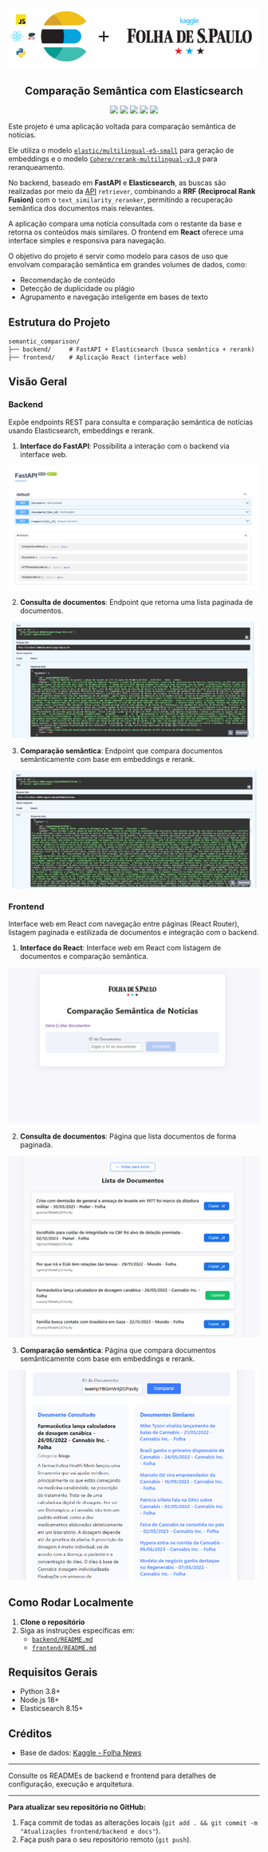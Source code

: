 <p align="center">
<img width="700px" src="images/project.png">
</p>
<h2 align="center"><b>Comparação Semântica com Elasticsearch</b></h2>

<p align="center">
   <a>
      <img src="https://img.shields.io/badge/Elasticsearch-8.15+-blue?style=flat&logo=elasticsearch">
   </a>
   <a>
      <img src="https://img.shields.io/badge/Cohere-green?logo=data%3Aimage%2Fpng%3Bbase64%2CiVBORw0KGgoAAAANSUhEUgAAAC0AAAAtCAQAAACQEyoRAAAAIGNIUk0AAHomAACAhAAA%2BgAAAIDoAAB1MAAA6mAAADqYAAAXcJy6UTwAAAACYktHRAD%2Fh4%2FMvwAAAAlwSFlzAAALEwAACxMBAJqcGAAAAAd0SU1FB%2BkGBhENKMpLVWYAAANcSURBVEjHtZdfaJVlHMc%2F79nc2dymwaaTbUopLXchFhXalEUrCIzqIgk0CskLyYiIXXQTXYUXXXUX7FY0ojJpNysrKEgMGyhOFkWabjjcdG6uDtuZ26eL95yds%2FPPc7a33905PM%2Fn%2BT6%2F5%2Ffvhf%2FNgvy%2FBGigmUaqy6TcY5IJkstxQR50Lbt5gV1spp5YmfIWmOISp%2BhnqohaY3Z72hlXZkkHfNxQYA64zl5vrhCbtmH35MDFWo85u0qw6q9ucRk4sDcSsOpHS7pF7F61KzL2u%2B1CKgbW8h4bIwvoB3kUICbAUzwbGRjibGNJ9T4aI0RDfRrdwK5IwfBPGt1Ee6TgOf5Ko9fRECn6ChfT6FihtF%2BxyUlG0%2BgEcxGiv6MvLFExYJKJyBSf4R3Gwx8x4A5DkYDv8Alv8OdSWRXxkPdWmdzTfu7TVucUVLHNi6vATvqZz1lbuFLjWyZXAF10xE%2FtsqYAdgne6MkKsUkv%2BIGdVhWBZune4rcVuOAbX7OlqNYC8BPO3Qc677Afuzv0rFhnq1ttsz7%2FmCADBxp4nbfZTlXB86c4yxec4QYCNezkRfaymVrmGOMcpzlPMiihvd0j9nvNhAupp0o67lmP2WVdSmuT%2B%2F3SWy7muKnPrRn1QT4eiNPKQ7SxnioS3OQq17gLQBUdvMwr7CBeUN1vHOV8Hjbluw02G8%2F3nBj4hH2O5mjNtUEfWbZbxE4%2F9HuHvOSA72dfDcQ1HnG0rPg5bq1ZG6s97JUsPYsO%2B6ph5wwPPlr2VDXj8ylZqWzM33jbA6lnwy5vVJBOfQamwE8Wueofbje80%2FEKwHrBJokBAYdoK%2FjeD3MQgG08c%2F%2B0y7IWmsN6vYHuoot6aAQ6KxyA4tSl0S1FF7XyALCJNRWhk8yG6JoS038NNcBCRWAY53aIni%2BxdZ55YLTCxjyYRk%2BUaLtjTAGXGakAnOBrFtPoX4ou%2B5m7wHX6K0AP8AMEqbjeW2S6vuqOVMp0OFRmTA%2B7M3t0D%2Bw1kbdo2sPhIhH3OVIWuCe3OMV9NyeV%2F%2FbNTPMXscdzJYeKhF9lKc5MI8R4jIPsoQUZ4ydOcDm77gqwif28RAcNOV%2BUScYZ5BQ%2F8m9mT5CtnYBG1iPTzBT6tBSgjo2sy2lxs9xikkUinUtL2H%2B3rrcdccYnQgAAACV0RVh0ZGF0ZTpjcmVhdGUAMjAyNS0wNi0wNlQxNzoxMzo0MCswMDowMMfXftIAAAAldEVYdGRhdGU6bW9kaWZ5ADIwMjUtMDYtMDZUMTc6MTM6NDArMDA6MDC2isZuAAAAKHRFWHRkYXRlOnRpbWVzdGFtcAAyMDI1LTA2LTA2VDE3OjEzOjQwKzAwOjAw4Z%2FnsQAAABN0RVh0bWltZTp0eXBlAGltYWdlL3BuZ7mVEIcAAAAASUVORK5CYII%3D&labelColor=grey">
   </a>
   <a>
      <img src="https://img.shields.io/badge/Python-yellow?logo=Python&logoColor=white&labelColor=grey">
   </a>
   <a>
      <img src="https://img.shields.io/badge/FastAPI-lightgreen?style=flat&logo=FastAPI&logoColor=white&labelColor=grey">
   </a>
   <a>
      <img src="https://img.shields.io/badge/React-18%2B-lightblue?style=flat&logo=React&logoColor=white&labelColor=grey">
   </a>
</p>

Este projeto é uma aplicação voltada para comparação semântica de notícias. 

Ele utiliza o modelo [`elastic/multilingual-e5-small`](https://huggingface.co/elastic/multilingual-e5-small) para geração de embeddings e o modelo [`Cohere/rerank-multilingual-v3.0`](https://huggingface.co/Cohere/rerank-multilingual-v3.0) para reranqueamento.

No backend, baseado em **FastAPI** e **Elasticsearch**, as buscas são realizadas por meio da [API](https://www.elastic.co/docs/solutions/search/retrievers-overview) `retriever`, combinando a **RRF (Reciprocal Rank Fusion)** com o `text_similarity_reranker`, permitindo a recuperação semântica dos documentos mais relevantes.

A aplicação compara uma notícia consultada com o restante da base e retorna os conteúdos mais similares. O frontend em **React** oferece uma interface simples e responsiva para navegação.

O objetivo do projeto é servir como modelo para casos de uso que envolvam comparação semântica em grandes volumes de dados, como:

- Recomendação de conteúdo
- Detecção de duplicidade ou plágio
- Agrupamento e navegação inteligente em bases de texto

## Estrutura do Projeto

```
semantic_comparison/
├── backend/     # FastAPI + Elasticsearch (busca semântica + rerank)
├── frontend/    # Aplicação React (interface web)
```

## Visão Geral

### Backend
Expõe endpoints REST para consulta e comparação semântica de notícias usando Elasticsearch, embeddings e rerank.

1. **Interface do FastAPI**: Possibilita a interação com o backend via interface web.

![FastAPI](images/back1.png)

2. **Consulta de documentos**: Endpoint que retorna uma lista paginada de documentos.

![Endpoint de consulta de documentos](images/back2.png)

3. **Comparação semântica**: Endpoint que compara documentos semânticamente com base em embeddings e rerank.

![Endpoint de comparação semântica](images/back3.png)

### Frontend
Interface web em React com navegação entre páginas (React Router), listagem paginada e estilizada de documentos e integração com o backend.

1. **Interface do React**: Interface web em React com listagem de documentos e comparação semântica.

![Interface do React](images/front1.png)

2. **Consulta de documentos**: Página que lista documentos de forma paginada.

![Consulta de documentos](images/front2.png)

3. **Comparação semântica**: Página que compara documentos semânticamente com base em embeddings e rerank.

![Comparação semântica](images/front3.png)

## Como Rodar Localmente

1. **Clone o repositório**
2. Siga as instruções específicas em:
   - [`backend/README.md`](./backend/README.md)
   - [`frontend/README.md`](./frontend/README.md)

## Requisitos Gerais
- Python 3.8+
- Node.js 18+
- Elasticsearch 8.15+

## Créditos
- Base de dados: [Kaggle - Folha News](https://www.kaggle.com/datasets/luisfcaldeira/folha-news-of-the-brazilian-newspaper-2024)

---

Consulte os READMEs de backend e frontend para detalhes de configuração, execução e arquitetura.

---

**Para atualizar seu repositório no GitHub:**
1. Faça commit de todas as alterações locais (`git add . && git commit -m "Atualizações frontend/backend e docs"`).
2. Faça push para o seu repositório remoto (`git push`).
